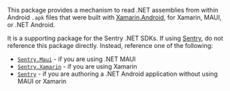 This package provides a mechanism to read .NET assemblies from within Android `.apk` files that were built
with [Xamarin.Android](https://github.com/xamarin/xamarin-android), for Xamarin, MAUI, or .NET Android.

It is a supporting package for the Sentry .NET SDKs.  If using [Sentry](https://sentry.io), do not reference this package directly.
Instead, reference one of the following:

- [`Sentry.Maui`](https://www.nuget.org/packages/Sentry.Maui) - if you are using .NET MAUI
- [`Sentry.Xamarin`](https://www.nuget.org/packages/Sentry.Xamarin) - if you are using Xamarin
- [`Sentry`](https://www.nuget.org/packages/Sentry) - if you are authoring a .NET Android application without using MAUI or Xamarin
